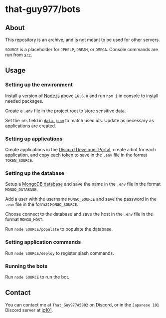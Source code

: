 # that-guy977/bots

## About
This repository is an archive, and is not meant to be used for other servers.

`SOURCE` is a placeholder for `JPHELP`, `DREAM`, or `OMEGA`. Console commands are run from [`src`](src).

## Usage

### Setting up the environment
Install a version of [Node.js](https://nodejs.org) above `16.6.0` and run `npm i` in console to install needed packages.

Create a `.env` file in the project root to store sensitive data.

Set the `ids` field in [`data.json`](src/shared/data.json) to match used ids. Update as necessary as applications are created.

### Setting up applications
Create applications in the [Discord Developer Portal](https://discord.com/developers), create a bot for each application, and copy each token to save in the `.env` file in the format `TOKEN_SOURCE`.

### Setting up the database
Setup a [MongoDB database](https://mongodb.com/) and save the name in the `.env` file in the format `MONGO_DATABASE`.

Add a user with the username `MONGO_SOURCE` and save the password in the `.env` file in the format `MONGO_SOURCE`.

Choose connect to the database and save the host in the `.env` file in the format `MONGO_HOST`.

Run `node SOURCE/populate` to populate the database.

### Setting application commands
Run `node SOURCE/deploy` to register slash commands.

### Running the bots
Run `node SOURCE` to run the bot.

## Contact
You can contact me at `That_Guy977#5882` on Discord, or in the `Japanese 101` Discord server at [jp101](https://discord.gg/jp101).

